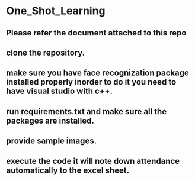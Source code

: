 # One_Shot_Learning

## Please refer the document attached to this repo
## clone the repository.
## make sure you have face recognization package installed properly inorder to do it you need to have visual studio with c++.
## run requirements.txt and make sure all the packages are installed.
## provide sample images.
## execute the code it will note down attendance automatically to the excel sheet.

